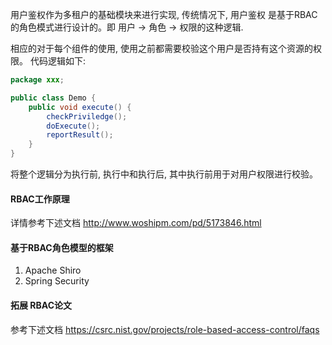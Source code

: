用户鉴权作为多租户的基础模块来进行实现, 传统情况下, 用户鉴权
是基于RBAC的角色模式进行设计的。即 用户 -> 角色 -> 权限的这种逻辑. 

相应的对于每个组件的使用, 使用之前都需要校验这个用户是否持有这个资源的权限。
代码逻辑如下:
```java
package xxx;

public class Demo {
    public void execute() {
    	checkPriviledge();
    	doExecute();
    	reportResult();
    }
}

```
将整个逻辑分为执行前, 执行中和执行后, 其中执行前用于对用户权限进行校验。


#### RBAC工作原理

详情参考下述文档
http://www.woshipm.com/pd/5173846.html

#### 基于RBAC角色模型的框架

1. Apache Shiro
2. Spring Security

#### 拓展 RBAC论文
参考下述文档
https://csrc.nist.gov/projects/role-based-access-control/faqs